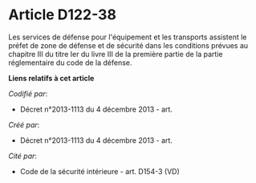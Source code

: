 # Article D122-38

Les services de défense pour l'équipement et les transports assistent le préfet de zone de défense et de sécurité dans les
conditions prévues au chapitre III du titre Ier du livre III de la première partie de la partie réglementaire du code de la
défense.

**Liens relatifs à cet article**

_Codifié par_:

  - Décret n°2013-1113 du 4 décembre 2013 - art.

_Créé par_:

  - Décret n°2013-1113 du 4 décembre 2013 - art.

_Cité par_:

  - Code de la sécurité intérieure - art. D154-3 (VD)
